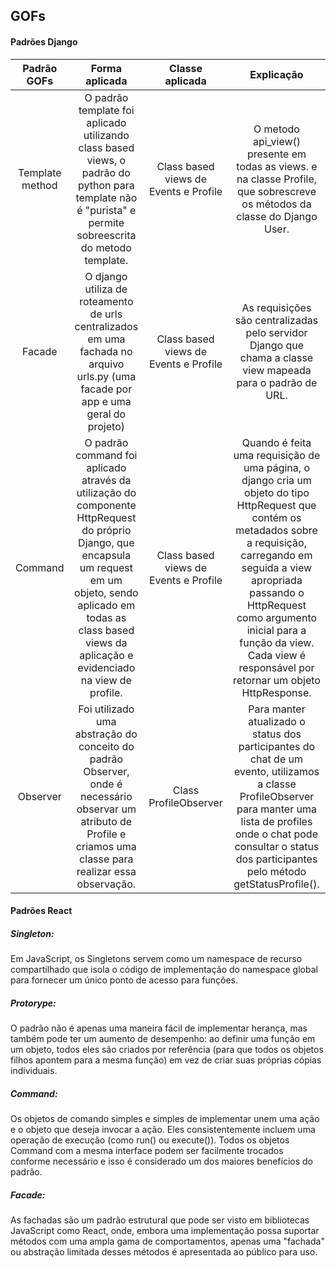 ## GOFs

#### Padrões Django

|Padrão GOFs|Forma aplicada|Classe aplicada|Explicação|
|:-----------:|:-----------:|:--------------:|:-----------:|
|Template method|	O padrão template foi aplicado utilizando class based views, o padrão do python para template não é "purista" e permite sobreescrita do metodo template.|	Class based views de Events e Profile	| O metodo api_view() presente em todas as views. e na classe Profile, que sobrescreve os métodos da classe do Django User.|
|Facade	|O django utiliza de roteamento de urls centralizados em uma fachada no arquivo urls.py (uma facade por app e uma geral do projeto)|	Class based views de Events e Profile	|As requisições são centralizadas pelo servidor Django que chama a classe view mapeada para o padrão de URL.|
|Command|	O padrão command foi aplicado através da utilização do componente HttpRequest do próprio Django, que encapsula um request em um objeto, sendo aplicado em todas as class based views da aplicação e evidenciado na view de profile.	|Class based views de Events e Profile |	Quando é feita uma requisição de uma página, o django cria um objeto do tipo HttpRequest que contém os metadados sobre a requisição, carregando em seguida a view apropriada passando o HttpRequest como argumento inicial para a função da view. Cada view é responsável por retornar um objeto HttpResponse.|
|Observer|Foi utilizado uma abstração do conceito do padrão Observer, onde é necessário observar um atributo de Profile e criamos uma classe para realizar essa observação.|Class ProfileObserver|Para manter atualizado o status dos participantes do chat de um evento, utilizamos a classe ProfileObserver para manter uma lista de profiles onde o chat pode consultar o status dos participantes pelo método getStatusProfile().|

#### Padrões React

##### Singleton:
Em JavaScript, os Singletons servem como um namespace de recurso compartilhado que isola o código de implementação do namespace global para fornecer um único ponto de acesso para funções.

##### Protorype:
O padrão não é apenas uma maneira fácil de implementar herança, mas também pode ter um aumento de desempenho: ao definir uma função em um objeto, todos eles são criados por referência (para que todos os objetos filhos apontem para a mesma função) em vez de criar suas próprias cópias individuais.

##### Command:
Os objetos de comando simples e simples de implementar unem uma ação e o objeto que deseja invocar a ação. Eles consistentemente incluem uma operação de execução (como run() ou execute()). Todos os objetos Command com a mesma interface podem ser facilmente trocados conforme necessário e isso é considerado um dos maiores benefícios do padrão.

##### Facade:
As fachadas são um padrão estrutural que pode ser visto em bibliotecas JavaScript como React, onde, embora uma implementação possa suportar métodos com uma ampla gama de comportamentos, apenas uma "fachada" ou abstração limitada desses métodos é apresentada ao público para uso.
